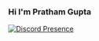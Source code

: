 ### Hi I'm Pratham Gupta


[![Discord Presence](https://lanyard.cnrad.dev/api/840244590870003762?theme=dark)](https://discord.com/users/840244590870003762)

